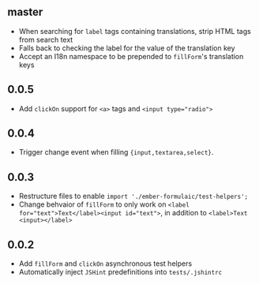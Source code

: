 master
------

* When searching for `label` tags containing translations, strip HTML tags
  from search text
* Falls back to checking the label for the value of the translation key
* Accept an I18n namespace to be prepended to `fillForm`'s translation keys

0.0.5
-----

* Add `clickOn` support for `<a>` tags and `<input type="radio">`

0.0.4
-----

* Trigger change event when filling `{input,textarea,select}`.

0.0.3
-----

* Restructure files to enable `import './ember-formulaic/test-helpers';`
* Change behvaior of `fillForm` to only work on
  `<label for="text">Text</label><input id="text">`, in addition to
  `<label>Text <input></label>`

0.0.2
-----

* Add `fillForm` and `clickOn` asynchronous test helpers
* Automatically inject `JSHint` predefinitions into `tests/.jshintrc`
